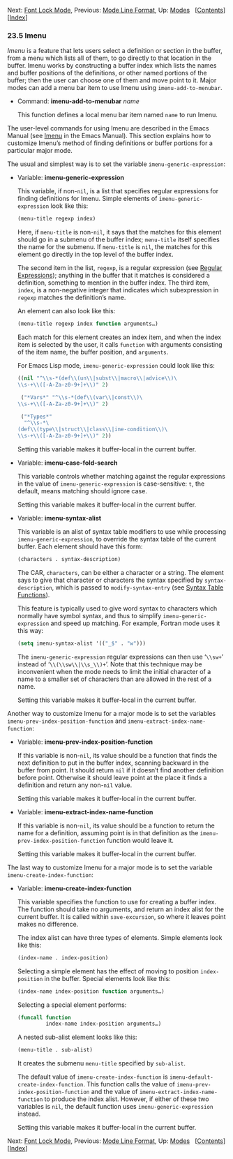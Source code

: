 

Next: [Font Lock Mode](Font-Lock-Mode.html), Previous: [Mode Line Format](Mode-Line-Format.html), Up: [Modes](Modes.html)   \[[Contents](index.html#SEC_Contents "Table of contents")]\[[Index](Index.html "Index")]

### 23.5 Imenu

*Imenu* is a feature that lets users select a definition or section in the buffer, from a menu which lists all of them, to go directly to that location in the buffer. Imenu works by constructing a buffer index which lists the names and buffer positions of the definitions, or other named portions of the buffer; then the user can choose one of them and move point to it. Major modes can add a menu bar item to use Imenu using `imenu-add-to-menubar`.

*   Command: **imenu-add-to-menubar** *name*

    This function defines a local menu bar item named `name` to run Imenu.

The user-level commands for using Imenu are described in the Emacs Manual (see [Imenu](https://www.gnu.org/software/emacs/manual/html_node/emacs/Imenu.html#Imenu) in the Emacs Manual). This section explains how to customize Imenu’s method of finding definitions or buffer portions for a particular major mode.

The usual and simplest way is to set the variable `imenu-generic-expression`:

*   Variable: **imenu-generic-expression**

    This variable, if non-`nil`, is a list that specifies regular expressions for finding definitions for Imenu. Simple elements of `imenu-generic-expression` look like this:

    ```lisp
    (menu-title regexp index)
    ```

    Here, if `menu-title` is non-`nil`, it says that the matches for this element should go in a submenu of the buffer index; `menu-title` itself specifies the name for the submenu. If `menu-title` is `nil`, the matches for this element go directly in the top level of the buffer index.

    The second item in the list, `regexp`, is a regular expression (see [Regular Expressions](Regular-Expressions.html)); anything in the buffer that it matches is considered a definition, something to mention in the buffer index. The third item, `index`, is a non-negative integer that indicates which subexpression in `regexp` matches the definition’s name.

    An element can also look like this:

    ```lisp
    (menu-title regexp index function arguments…)
    ```

    Each match for this element creates an index item, and when the index item is selected by the user, it calls `function` with arguments consisting of the item name, the buffer position, and `arguments`.

    For Emacs Lisp mode, `imenu-generic-expression` could look like this:

    ```lisp
    ((nil "^\\s-*(def\\(un\\|subst\\|macro\\|advice\\)\
    \\s-+\\([-A-Za-z0-9+]+\\)" 2)
    ```

    ```lisp
     ("*Vars*" "^\\s-*(def\\(var\\|const\\)\
    \\s-+\\([-A-Za-z0-9+]+\\)" 2)
    ```

    ```lisp
     ("*Types*"
      "^\\s-*\
    (def\\(type\\|struct\\|class\\|ine-condition\\)\
    \\s-+\\([-A-Za-z0-9+]+\\)" 2))
    ```

    Setting this variable makes it buffer-local in the current buffer.

<!---->

*   Variable: **imenu-case-fold-search**

    This variable controls whether matching against the regular expressions in the value of `imenu-generic-expression` is case-sensitive: `t`, the default, means matching should ignore case.

    Setting this variable makes it buffer-local in the current buffer.

<!---->

*   Variable: **imenu-syntax-alist**

    This variable is an alist of syntax table modifiers to use while processing `imenu-generic-expression`, to override the syntax table of the current buffer. Each element should have this form:

    ```lisp
    (characters . syntax-description)
    ```

    The CAR, `characters`, can be either a character or a string. The element says to give that character or characters the syntax specified by `syntax-description`, which is passed to `modify-syntax-entry` (see [Syntax Table Functions](Syntax-Table-Functions.html)).

    This feature is typically used to give word syntax to characters which normally have symbol syntax, and thus to simplify `imenu-generic-expression` and speed up matching. For example, Fortran mode uses it this way:

    ```lisp
    (setq imenu-syntax-alist '(("_$" . "w")))
    ```

    The `imenu-generic-expression` regular expressions can then use ‘`\\sw+`’ instead of ‘`\\(\\sw\\|\\s_\\)+`’. Note that this technique may be inconvenient when the mode needs to limit the initial character of a name to a smaller set of characters than are allowed in the rest of a name.

    Setting this variable makes it buffer-local in the current buffer.

Another way to customize Imenu for a major mode is to set the variables `imenu-prev-index-position-function` and `imenu-extract-index-name-function`:

*   Variable: **imenu-prev-index-position-function**

    If this variable is non-`nil`, its value should be a function that finds the next definition to put in the buffer index, scanning backward in the buffer from point. It should return `nil` if it doesn’t find another definition before point. Otherwise it should leave point at the place it finds a definition and return any non-`nil` value.

    Setting this variable makes it buffer-local in the current buffer.

<!---->

*   Variable: **imenu-extract-index-name-function**

    If this variable is non-`nil`, its value should be a function to return the name for a definition, assuming point is in that definition as the `imenu-prev-index-position-function` function would leave it.

    Setting this variable makes it buffer-local in the current buffer.

The last way to customize Imenu for a major mode is to set the variable `imenu-create-index-function`:

*   Variable: **imenu-create-index-function**

    This variable specifies the function to use for creating a buffer index. The function should take no arguments, and return an index alist for the current buffer. It is called within `save-excursion`, so where it leaves point makes no difference.

    The index alist can have three types of elements. Simple elements look like this:

    ```lisp
    (index-name . index-position)
    ```

    Selecting a simple element has the effect of moving to position `index-position` in the buffer. Special elements look like this:

    ```lisp
    (index-name index-position function arguments…)
    ```

    Selecting a special element performs:

    ```lisp
    (funcall function
             index-name index-position arguments…)
    ```

    A nested sub-alist element looks like this:

    ```lisp
    (menu-title . sub-alist)
    ```

    It creates the submenu `menu-title` specified by `sub-alist`.

    The default value of `imenu-create-index-function` is `imenu-default-create-index-function`. This function calls the value of `imenu-prev-index-position-function` and the value of `imenu-extract-index-name-function` to produce the index alist. However, if either of these two variables is `nil`, the default function uses `imenu-generic-expression` instead.

    Setting this variable makes it buffer-local in the current buffer.

Next: [Font Lock Mode](Font-Lock-Mode.html), Previous: [Mode Line Format](Mode-Line-Format.html), Up: [Modes](Modes.html)   \[[Contents](index.html#SEC_Contents "Table of contents")]\[[Index](Index.html "Index")]
